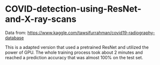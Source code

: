 # COVID-detection-using-ResNet-and-X-ray-scans

Data from: https://www.kaggle.com/tawsifurrahman/covid19-radiography-database

This is a adapted version that used a pretrained ResNet and utilized the power of GPU. The whole training process took about 2 minutes and reached a prediction accuracy that was almost 100% on the test set.
